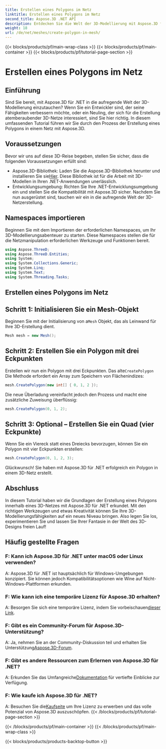 ```yaml
---
title: Erstellen eines Polygons im Netz
linktitle: Erstellen eines Polygons im Netz
second_title: Aspose.3D .NET API
description: Entdecken Sie die Welt der 3D-Modellierung mit Aspose.3D für .NET. Erstellen Sie mühelos atemberaubende Polygone in Netzen. Laden Sie es jetzt herunter und genießen Sie ein umfassendes Entwicklungserlebnis!
weight: 18
url: /de/net/meshes/create-polygon-in-mesh/
---
```


{{< blocks/products/pf/main-wrap-class >}}
{{< blocks/products/pf/main-container >}}
{{< blocks/products/pf/tutorial-page-section >}}

# Erstellen eines Polygons im Netz

## Einführung
Sind Sie bereit, mit Aspose.3D für .NET in die aufregende Welt der 3D-Modellierung einzutauchen? Wenn Sie ein Entwickler sind, der seine Fähigkeiten verbessern möchte, oder ein Neuling, der sich für die Erstellung atemberaubender 3D-Netze interessiert, sind Sie hier richtig. In diesem umfassenden Tutorial führen wir Sie durch den Prozess der Erstellung eines Polygons in einem Netz mit Aspose.3D.
## Voraussetzungen
Bevor wir uns auf diese 3D-Reise begeben, stellen Sie sicher, dass die folgenden Voraussetzungen erfüllt sind:
-  Aspose.3D-Bibliothek: Laden Sie die Aspose.3D-Bibliothek herunter und installieren Sie sie[Hier](https://releases.aspose.com/3d/net/). Diese Bibliothek ist für die Arbeit mit 3D-Modellen in Ihren .NET-Anwendungen unerlässlich.
- Entwicklungsumgebung: Richten Sie Ihre .NET-Entwicklungsumgebung ein und stellen Sie die Kompatibilität mit Aspose.3D sicher.
Nachdem Sie nun ausgerüstet sind, tauchen wir ein in die aufregende Welt der 3D-Netzerstellung.
## Namespaces importieren
Beginnen Sie mit dem Importieren der erforderlichen Namespaces, um Ihr 3D-Modellierungsabenteuer zu starten. Diese Namespaces stellen die für die Netzmanipulation erforderlichen Werkzeuge und Funktionen bereit.
```csharp
using Aspose.ThreeD;
using Aspose.ThreeD.Entities;
using System;
using System.Collections.Generic;
using System.Linq;
using System.Text;
using System.Threading.Tasks;
```
## Erstellen eines Polygons im Netz
## Schritt 1: Initialisieren Sie ein Mesh-Objekt
 Beginnen Sie mit der Initialisierung von a`Mesh` Objekt, das als Leinwand für Ihre 3D-Erstellung dient.
```csharp
Mesh mesh = new Mesh();
```
## Schritt 2: Erstellen Sie ein Polygon mit drei Eckpunkten
 Erstellen wir nun ein Polygon mit drei Eckpunkten. Das alte`CreatePolygon` Die Methode erfordert ein Array zum Speichern von Flächenindizes:
```csharp
mesh.CreatePolygon(new int[] { 0, 1, 2 });
```
Die neue Überladung vereinfacht jedoch den Prozess und macht eine zusätzliche Zuweisung überflüssig:
```csharp
mesh.CreatePolygon(0, 1, 2);
```
## Schritt 3: Optional – Erstellen Sie ein Quad (vier Eckpunkte)
Wenn Sie ein Viereck statt eines Dreiecks bevorzugen, können Sie ein Polygon mit vier Eckpunkten erstellen:
```csharp
mesh.CreatePolygon(0, 1, 2, 3);
```
Glückwunsch! Sie haben mit Aspose.3D für .NET erfolgreich ein Polygon in einem 3D-Netz erstellt.
## Abschluss
In diesem Tutorial haben wir die Grundlagen der Erstellung eines Polygons innerhalb eines 3D-Netzes mit Aspose.3D für .NET erkundet. Mit den richtigen Werkzeugen und etwas Kreativität können Sie Ihre 3D-Modellierungsfähigkeiten auf ein neues Niveau bringen. Also legen Sie los, experimentieren Sie und lassen Sie Ihrer Fantasie in der Welt des 3D-Designs freien Lauf!
## Häufig gestellte Fragen
### F: Kann ich Aspose.3D für .NET unter macOS oder Linux verwenden?
A: Aspose.3D für .NET ist hauptsächlich für Windows-Umgebungen konzipiert. Sie können jedoch Kompatibilitätsoptionen wie Wine auf Nicht-Windows-Plattformen erkunden.
### F: Wie kann ich eine temporäre Lizenz für Aspose.3D erhalten?
 A: Besorgen Sie sich eine temporäre Lizenz, indem Sie vorbeischauen[dieser Link](https://purchase.aspose.com/temporary-license/).
### F: Gibt es ein Community-Forum für Aspose.3D-Unterstützung?
 A: Ja, nehmen Sie an der Community-Diskussion teil und erhalten Sie Unterstützung[Aspose.3D-Forum](https://forum.aspose.com/c/3d/18).
### F: Gibt es andere Ressourcen zum Erlernen von Aspose.3D für .NET?
 A: Erkunden Sie das Umfangreiche[Dokumentation](https://reference.aspose.com/3d/net/) für vertiefte Einblicke zur Verfügung.
### F: Wie kaufe ich Aspose.3D für .NET?
 A: Besuchen Sie die[Kaufseite](https://purchase.aspose.com/buy) um Ihre Lizenz zu erwerben und das volle Potenzial von Aspose.3D auszuschöpfen.
{{< /blocks/products/pf/tutorial-page-section >}}

{{< /blocks/products/pf/main-container >}}
{{< /blocks/products/pf/main-wrap-class >}}

{{< blocks/products/products-backtop-button >}}
